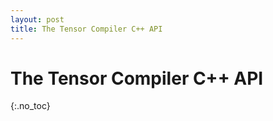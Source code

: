 ```yaml
---
layout: post
title: The Tensor Compiler C++ API 
---
```

The Tensor Compiler C++ API
===========================
{:.no_toc}


